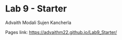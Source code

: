 # Lab 9 - Starter

Advaith Modali
Sujen Kancherla

Pages link: https://advaithm22.github.io/Lab9_Starter/
